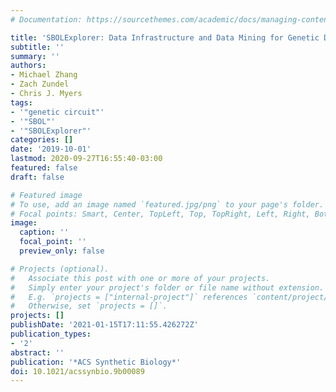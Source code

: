 ```yaml
---
# Documentation: https://sourcethemes.com/academic/docs/managing-content/

title: 'SBOLExplorer: Data Infrastructure and Data Mining for Genetic Design Repositories'
subtitle: ''
summary: ''
authors:
- Michael Zhang
- Zach Zundel
- Chris J. Myers
tags:
- '"genetic circuit"'
- '"SBOL"'
- '"SBOLExplorer"'
categories: []
date: '2019-10-01'
lastmod: 2020-09-27T16:55:40-03:00
featured: false
draft: false

# Featured image
# To use, add an image named `featured.jpg/png` to your page's folder.
# Focal points: Smart, Center, TopLeft, Top, TopRight, Left, Right, BottomLeft, Bottom, BottomRight.
image:
  caption: ''
  focal_point: ''
  preview_only: false

# Projects (optional).
#   Associate this post with one or more of your projects.
#   Simply enter your project's folder or file name without extension.
#   E.g. `projects = ["internal-project"]` references `content/project/deep-learning/index.md`.
#   Otherwise, set `projects = []`.
projects: []
publishDate: '2021-01-15T17:11:55.426272Z'
publication_types:
- '2'
abstract: ''
publication: '*ACS Synthetic Biology*'
doi: 10.1021/acssynbio.9b00089
---
```

